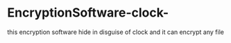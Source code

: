 # EncryptionSoftware-clock-
this encryption software hide in disguise of clock and it can encrypt any file
